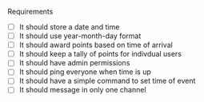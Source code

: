 Requirements 

  - [ ] It should store a date and time 
  - [ ] It should use year-month-day format
  - [ ] It should award points based on time of arrival
  - [ ] It should keep a tally of points for indivdual users
  - [ ] It should have admin permissions
  - [ ] It should ping everyone when time is up
  - [ ] It should have a simple command to set time of event 
  - [ ] It should message in only one channel 